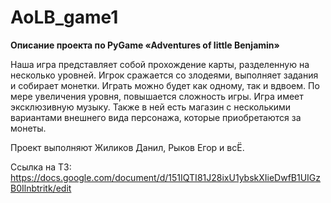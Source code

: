 # AoLB_game1
**Описание проекта по PyGame
«Adventures of little Benjamin»**

Наша игра представляет собой прохождение карты, разделенную на несколько уровней. Игрок сражается со злодеями, выполняет задания и собирает монетки.
Играть можно будет как одному, так и вдвоем.
По мере увеличения уровня, повышается сложность игры.
Игра имеет эксклюзивную музыку. Также в ней есть магазин с несколькими вариантами внешнего вида персонажа, которые приобретаются за монеты.


Проект выполняют Жиликов Данил, Рыков Егор и всЁ.

Ссылка на ТЗ: https://docs.google.com/document/d/151IQTI81J28ixU1ybskXIieDwfB1UIGzB0Ilnbtritk/edit

